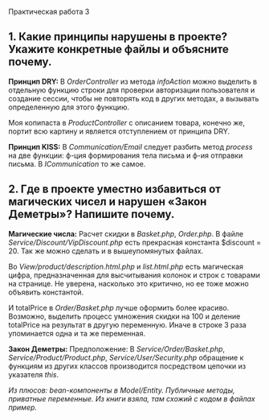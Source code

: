 Практическая работа 3

## 1. Какие принципы нарушены в проекте? Укажите конкретные файлы и объясните почему.

**Принцип DRY:**
В *OrderController* из метода *infoAction* можно выделить в отдельную функцию строки для проверки авторизации пользователя и создание сессии, чтобы не повторять код в других методах, а вызывать определенную для этого функцию.

Моя копипаста в *ProductController* с описанием товара, конечно же, портит всю картину и является отступлением от принципа DRY.

**Принцип KISS:**
В *Communication/Email* следует разбить метод *process* на две функции: ф-ция формирования тела письма и ф-ия отправки письма. В *ICommunication* то же самое.

## 2. Где в проекте уместно избавиться от магических чисел и нарушен «Закон Деметры»? Напишите почему.

**Магические числа:**
Расчет скидки в *Basket.php*, *Order.php*. В файле *Service/Discount/VipDiscount.php* есть прекрасная константа $discount = 20. Так же можно сделать и в вышеупомянутых файлах.

Во *View/product/description.html.php* и *list.html.php* есть магическая цифра, предназначенная для высчитывания колонок и строк с товарами на странице. Не уверена, насколько это критично, но ее тоже можно объявить константой.

И totalPrice в *Order/Basket.php* лучше оформить более красиво. Возможно, выделить процесс умножения скидки на 100 и деление totalPrice на результат в другую переменную. Иначе в строке 3 раза упоминается одна и та же переменная.

**Закон Деметры:**
Предположение: 
В *Service/Order/Basket.php*, *Service/Product/Product.php*, *Service/User/Security.php* обращение к функциям из других классов производится посредством цепочки из указателя *this*.

*Из плюсов: bean-компоненты в Model/Entity. Публичные методы, приватные переменные. Из книги взяла, там схожий с кодом в файлах пример.*
